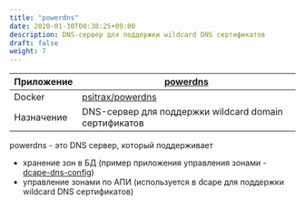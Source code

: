 ```yaml
---
title: "powerdns"
date: 2020-01-30T00:38:25+09:00
description: DNS-сервер для поддержки wildcard DNS сертификатов
draft: false
weight: 7
---
```


 Приложение |  [powerdns](https://www.powerdns.com/)
 -- | --
 Docker | [psitrax/powerdns](https://hub.docker.com/r/psitrax/powerdns)
 Назначение | DNS-сервер для поддержки wildcard domain сертификатов

powerdns - это DNS сервер, который поддерживает

* хранение зон в БД (пример приложения управления зонами - [dcape-dns-config](https://github.com/dopos/dcape-dns-config))
* управление зонами по АПИ (используется в dcape для поддержки wildcard DNS сертификатов)